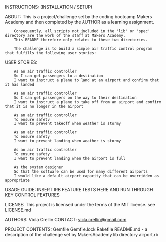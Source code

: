 
INSTRUCTIONS: (INSTALLATION / SETUP)

ABOUT:		This is a project/challenge set by the coding bootcamp Makers Academy and then completed by the AUTHOR as a learning assignment.

		Consequently, all scripts not included in the 'lib' or 'spec' directory are the work of the staff at Makers Academy.
		This README therefore only relates to these two directories.

		The challenge is to build a simple air traffic control program that fulfills the following user stories:

USER STORIES:

		As an air traffic controller
		So I can get passengers to a destination
		I want to instruct a plane to land at an airport and confirm that it has landed

		As an air traffic controller
		So I can get passengers on the way to their destination
		I want to instruct a plane to take off from an airport and confirm that it is no longer in the airport

		As an air traffic controller
		To ensure safety
		I want to prevent takeoff when weather is stormy

		As an air traffic controller
		To ensure safety
		I want to prevent landing when weather is stormy

		As an air traffic controller
		To ensure safety
		I want to prevent landing when the airport is full

		As the system designer
		So that the software can be used for many different airports
		I would like a default airport capacity that can be overridden as appropriate

USAGE GUIDE:	INSERT IRB FEATURE TESTS HERE AND RUN THROUGH KEY CONTROL FEATURES

LICENSE:	This project is licensed under the terms of the MIT license.
		see LICENSE.md

AUTHORS: 	Viola Crellin
CONTACT: 	viola.crellin@gmail.com

PROJECT CONTENTS:	Gemfile
			Gemfile.lock
			Rakefile
			README.md - a description of the challenge set by MakersAcademy
			lib directory
				airport.rb
